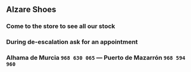 ## Alzare Shoes

### Come to the store to see all our stock

### During de-escalation ask for an appointment

### Alhama de Murcia `968 630 065` — Puerto de Mazarrón `968 594 960`
